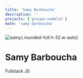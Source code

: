 ```yaml
---
title: 'Samy Barboucha'
description: ''
projects: ['groupe-nomblot']
mate: 'samy-barboucha'
---
```


![samy](/assets/images/team/samy-barboucha/profile.jpeg){.rounded-full.h-32.w-auto}
# Samy Barboucha

Fullstack JS
